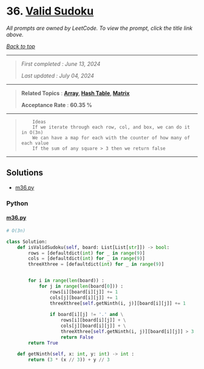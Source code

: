 # 36. [Valid Sudoku](<https://leetcode.com/problems/valid-sudoku>)

*All prompts are owned by LeetCode. To view the prompt, click the title link above.*

*[Back to top](<../README.md>)*

------

> *First completed : June 13, 2024*
>
> *Last updated : July 04, 2024*

------

> **Related Topics** : **[Array](<by_topic/Array.md>), [Hash Table](<by_topic/Hash Table.md>), [Matrix](<by_topic/Matrix.md>)**
>
> **Acceptance Rate** : **60.35 %**

------

> ``` 
>     Ideas
>     If we iterate through each row, col, and box, we can do it in O(3n)
>     We can have a map for each with the counter of how many of each value
>     If the sum of any square > 3 then we return false
> ```
> 

------

## Solutions

- [m36.py](<../my-submissions/m36.py>)
### Python
#### [m36.py](<../my-submissions/m36.py>)
```Python
# O(3n)

class Solution:
    def isValidSudoku(self, board: List[List[str]]) -> bool:
        rows = [defaultdict(int) for _ in range(9)]
        cols = [defaultdict(int) for _ in range(9)]
        threeXthree = [defaultdict(int) for _ in range(9)]


        for i in range(len(board)) :
            for j in range(len(board[0])) :
                rows[i][board[i][j]] += 1
                cols[j][board[i][j]] += 1
                threeXthree[self.getNinth(i, j)][board[i][j]] += 1
                
                if board[i][j] != '.' and \
                    rows[i][board[i][j]] + \
                    cols[j][board[i][j]] + \
                    threeXthree[self.getNinth(i, j)][board[i][j]] > 3 :
                    return False
        return True

    def getNinth(self, x: int, y: int) -> int :
        return (3 * (x // 3)) + y // 3
```

